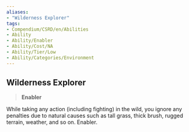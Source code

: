 ```yaml
---
aliases:
- "Wilderness Explorer"
tags:
- Compendium/CSRD/en/Abilities
- Ability
- Ability/Enabler
- Ability/Cost/NA
- Ability/Tier/Low
- Ability/Categories/Environment
---
```


  
## Wilderness Explorer  
>**Enabler**
  
While taking any action (including fighting) in the wild, you ignore any penalties due to natural causes such as tall grass, thick brush, rugged terrain, weather, and so on. Enabler.